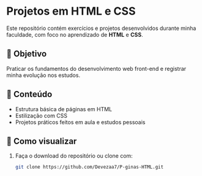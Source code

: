 # Projetos em HTML e CSS

Este repositório contém exercícios e projetos desenvolvidos durante minha faculdade, 
com foco no aprendizado de **HTML** e **CSS**.

## 📌 Objetivo
Praticar os fundamentos do desenvolvimento web front-end e registrar minha evolução nos estudos.

## 📂 Conteúdo
- Estrutura básica de páginas em HTML
- Estilização com CSS
- Projetos práticos feitos em aula e estudos pessoais

## 🚀 Como visualizar
1. Faça o download do repositório ou clone com:
   ```bash
   git clone https://github.com/Devezaa7/P-ginas-HTML.git
